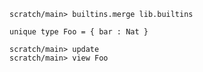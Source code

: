 ``` ucm :hide
scratch/main> builtins.merge lib.builtins
```

``` unison
unique type Foo = { bar : Nat }
```

``` ucm
scratch/main> update
scratch/main> view Foo
```

